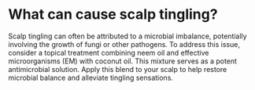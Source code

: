 # What can cause scalp tingling?

Scalp tingling can often be attributed to a microbial imbalance, potentially involving the growth of fungi or other pathogens. To address this issue, consider a topical treatment combining neem oil and effective microorganisms (EM) with coconut oil. This mixture serves as a potent antimicrobial solution. Apply this blend to your scalp to help restore microbial balance and alleviate tingling sensations.